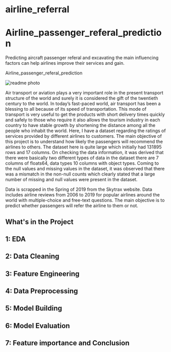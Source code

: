 # airline_referral
# Airline_passenger_referal_prediction
Predicting aircraft passenger referal and excavating the main influencing factors can help airlines improve their services and gain. 

Airline_passenger_referal_prediction

![readme photo](https://user-images.githubusercontent.com/109894515/203723816-18bffc0e-eb59-4a38-9fbf-b4e5740734c0.jpg)

Air transport or aviation plays a very important role in the present transport structure of the world and surely it is considered the gift of the twentieth century to the world. In today’s fast-paced world, air transport has been a blessing to all because of its speed of transportation. This mode of transport is very useful to get the products with short delivery times quickly and safely to those who require it also allows the tourism industry in each country to have stable growth by shortening the distance among all the people who inhabit the world. Here, I have a dataset regarding the ratings of services provided by different airlines to customers. The main objective of this project is to understand how likely the passengers will recommend the airlines to others. The dataset here is quite large which initially had 131895 rows and 17 columns. On checking the data information, it was derived that there were basically two different types of data in the dataset there are 7 columns of floats64, data types 10 columns with object types. Coming to the null values and missing values in the dataset, it was observed that there was a mismatch in the non-null counts which clearly stated that a large number of missing and null values were present in the dataset.

Data is scrapped in the Spring of 2019 from the Skytrax website. Data includes airline reviews from 2006 to 2019 for popular airlines around the world with multiple-choice and free-text questions. The main objective is to predict whether passengers will refer the airline to them or not.

## What's in the Project

## 1: EDA

## 2: Data Cleaning

## 3: Feature Engineering

## 4: Data Preprocessing

## 5: Model Building

## 6: Model Evaluation

## 7: Feature importance and Conclusion 
